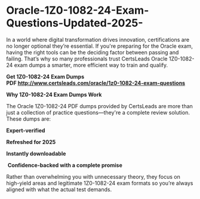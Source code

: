 # Oracle-1Z0-1082-24-Exam-Questions-Updated-2025-
<p>In a world where digital transformation drives innovation, certifications are no longer optional they&rsquo;re essential. If you&#39;re preparing for the Oracle exam, having the right tools can be the deciding factor between passing and failing. That&rsquo;s why so many professionals trust CertsLeads Oracle 1Z0-1082-24 exam dumps a smarter, more efficient way to train and qualify.</p> <p><strong>Get 1Z0-1082-24 Exam Dumps PDF&nbsp;<a href="http://www.certsleads.com/oracle/1z0-1082-24-exam-questions">http://www.certsleads.com/oracle/1z0-1082-24-exam-questions</a></strong></p> <p><strong>Why 1Z0-1082-24 Exam Dumps Work</strong></p> <p>The Oracle 1Z0-1082-24 PDF dumps provided by CertsLeads are more than just a collection of practice questions&mdash;they&#39;re a complete review solution. These dumps are:</p> <p><strong>Expert-verified</strong></p> <p><strong>Refreshed for 2025</strong></p> <p><strong>Instantly downloadable</strong></p> <p>&nbsp;<strong>Confidence-backed with a complete promise</strong></p> <p>Rather than overwhelming you with unnecessary theory, they focus on high-yield areas and legitimate 1Z0-1082-24 exam formats so you&rsquo;re always aligned with what the actual test demands.</p> <p>&nbsp;</p>
